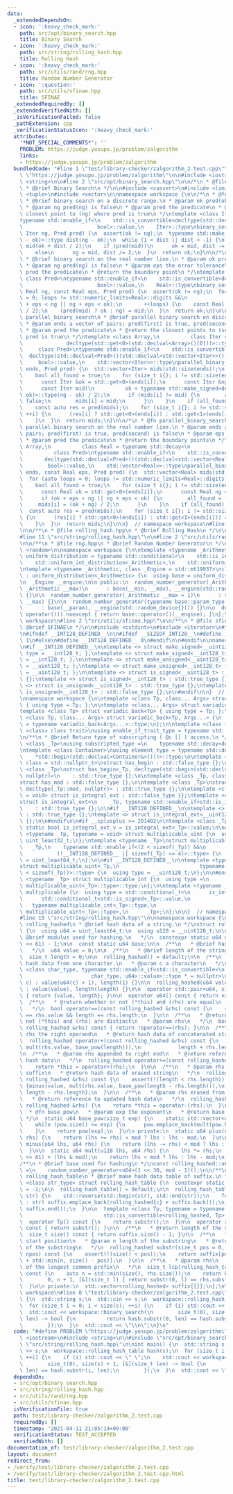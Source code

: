 ```yaml
---
data:
  _extendedDependsOn:
  - icon: ':heavy_check_mark:'
    path: src/opt/binary_search.hpp
    title: Binary Search
  - icon: ':heavy_check_mark:'
    path: src/string/rolling_hash.hpp
    title: Rolling Hash
  - icon: ':heavy_check_mark:'
    path: src/utils/rand/rng.hpp
    title: Random Number Generator
  - icon: ':question:'
    path: src/utils/sfinae.hpp
    title: SFINAE
  _extendedRequiredBy: []
  _extendedVerifiedWith: []
  _isVerificationFailed: false
  _pathExtension: cpp
  _verificationStatusIcon: ':heavy_check_mark:'
  attributes:
    '*NOT_SPECIAL_COMMENTS*': ''
    PROBLEM: https://judge.yosupo.jp/problem/zalgorithm
    links:
    - https://judge.yosupo.jp/problem/zalgorithm
  bundledCode: "#line 1 \"test/library-checker/zalgorithm_2.test.cpp\"\n#define PROBLEM\
    \ \"https://judge.yosupo.jp/problem/zalgorithm\"\n\n#include <iostream>\n#include\
    \ <string>\n\n#line 2 \"src/opt/binary_search.hpp\"\n\n/*\n * @file binary_search.hpp\n\
    \ * @brief Binary Search\n */\n\n#include <cassert>\n#include <limits>\n#include\
    \ <tuple>\n#include <vector>\n\nnamespace workspace {\n\n/*\n * @fn binary_search\n\
    \ * @brief binary search on a discrete range.\n * @param ok pred(ok) is true\n\
    \ * @param ng pred(ng) is false\n * @param pred the predicate\n * @return the\
    \ closest point to (ng) where pred is true\n */\ntemplate <class Iter, class Pred>\n\
    typename std::enable_if<\n    std::is_convertible<decltype(std::declval<Pred>()(std::declval<Iter>())),\n\
    \                        bool>::value,\n    Iter>::type\nbinary_search(Iter ok,\
    \ Iter ng, Pred pred) {\n  assert(ok != ng);\n  typename std::make_signed<decltype(ng\
    \ - ok)>::type dist(ng - ok);\n  while (1 < dist || dist < -1) {\n    const Iter\
    \ mid(ok + dist / 2);\n    if (pred(mid))\n      ok = mid, dist -= dist / 2;\n\
    \    else\n      ng = mid, dist /= 2;\n  }\n  return ok;\n}\n\n/*\n * @fn binary_search\n\
    \ * @brief binary search on the real number line.\n * @param ok pred(ok) is true\n\
    \ * @param ng pred(ng) is false\n * @param eps the error tolerance\n * @param\
    \ pred the predicate\n * @return the boundary point\n */\ntemplate <class Real,\
    \ class Pred>\ntypename std::enable_if<\n    std::is_convertible<decltype(std::declval<Pred>()(std::declval<Real>())),\n\
    \                        bool>::value,\n    Real>::type\nbinary_search(Real ok,\
    \ Real ng, const Real eps, Pred pred) {\n  assert(ok != ng);\n  for (auto loops\
    \ = 0; loops != std::numeric_limits<Real>::digits &&\n                       (ok\
    \ + eps < ng || ng + eps < ok);\n       ++loops) {\n    const Real mid{(ok + ng)\
    \ / 2};\n    (pred(mid) ? ok : ng) = mid;\n  }\n  return ok;\n}\n\n/*\n * @fn\
    \ parallel_binary_search\n * @brief parallel binary search on discrete ranges.\n\
    \ * @param ends a vector of pairs; pred(first) is true, pred(second) is false\n\
    \ * @param pred the predicate\n * @return the closest points to (second) where\
    \ pred is true\n */\ntemplate <class Array,\n          class Iter = typename std::decay<\n\
    \              decltype(std::get<0>(std::declval<Array>()[0]))>::type,\n     \
    \     class Pred>\ntypename std::enable_if<\n    std::is_convertible<\n      \
    \  decltype(std::declval<Pred>()(std::declval<std::vector<Iter>>())[0]),\n   \
    \     bool>::value,\n    std::vector<Iter>>::type\nparallel_binary_search(Array\
    \ ends, Pred pred) {\n  std::vector<Iter> mids(std::size(ends));\n  for (;;) {\n\
    \    bool all_found = true;\n    for (size_t i{}; i != std::size(ends); ++i) {\n\
    \      const Iter &ok = std::get<0>(ends[i]);\n      const Iter &ng = std::get<1>(ends[i]);\n\
    \      const Iter mid(\n          ok + typename std::make_signed<decltype(ng -\
    \ ok)>::type(ng - ok) / 2);\n      if (mids[i] != mid) {\n        all_found =\
    \ false;\n        mids[i] = mid;\n      }\n    }\n    if (all_found) break;\n\
    \    const auto res = pred(mids);\n    for (size_t i{}; i != std::size(ends);\
    \ ++i) {\n      (res[i] ? std::get<0>(ends[i]) : std::get<1>(ends[i])) = mids[i];\n\
    \    }\n  }\n  return mids;\n}\n\n/*\n * @fn parallel_binary_search\n * @brief\
    \ parallel binary search on the real number line.\n * @param ends a vector of\
    \ pairs; pred(first) is true, pred(second) is false\n * @param eps the error tolerance\n\
    \ * @param pred the predicate\n * @return the boundary points\n */\ntemplate <class\
    \ Array,\n          class Real = typename std::decay<\n              decltype(std::get<0>(std::declval<Array>()[0]))>::type,\n\
    \          class Pred>\ntypename std::enable_if<\n    std::is_convertible<\n \
    \       decltype(std::declval<Pred>()(std::declval<std::vector<Real>>())[0]),\n\
    \        bool>::value,\n    std::vector<Real>>::type\nparallel_binary_search(Array\
    \ ends, const Real eps, Pred pred) {\n  std::vector<Real> mids(std::size(ends));\n\
    \  for (auto loops = 0; loops != std::numeric_limits<Real>::digits; ++loops) {\n\
    \    bool all_found = true;\n    for (size_t i{}; i != std::size(ends); ++i) {\n\
    \      const Real ok = std::get<0>(ends[i]);\n      const Real ng = std::get<1>(ends[i]);\n\
    \      if (ok + eps < ng || ng + eps < ok) {\n        all_found = false;\n   \
    \     mids[i] = (ok + ng) / 2;\n      }\n    }\n    if (all_found) break;\n  \
    \  const auto res = pred(mids);\n    for (size_t i{}; i != std::size(ends); ++i)\
    \ {\n      (res[i] ? std::get<0>(ends[i]) : std::get<1>(ends[i])) = mids[i];\n\
    \    }\n  }\n  return mids;\n}\n\n}  // namespace workspace\n#line 2 \"src/string/rolling_hash.hpp\"\
    \n\n/**\n * @file rolling_hash.hpp\n * @brief Rolling Hash\n */\n\n#include <algorithm>\n\
    #line 11 \"src/string/rolling_hash.hpp\"\n\n#line 2 \"src/utils/rand/rng.hpp\"\
    \n\n/**\n * @file rng.hpp\n * @brief Random Number Generator\n */\n\n#include\
    \ <random>\n\nnamespace workspace {\n\ntemplate <typename _Arithmetic>\nusing\
    \ uniform_distribution = typename std::conditional<\n    std::is_integral<_Arithmetic>::value,\n\
    \    std::uniform_int_distribution<_Arithmetic>,\n    std::uniform_real_distribution<_Arithmetic>>::type;\n\
    \ntemplate <typename _Arithmetic, class _Engine = std::mt19937>\nclass random_number_generator\
    \ : uniform_distribution<_Arithmetic> {\n  using base = uniform_distribution<_Arithmetic>;\n\
    \n  _Engine __engine;\n\n public:\n  random_number_generator(_Arithmetic __min,\
    \ _Arithmetic __max)\n      : base(__min, __max), __engine(std::random_device{}())\
    \ {}\n\n  random_number_generator(_Arithmetic __max = 1)\n      : random_number_generator(0,\
    \ __max) {}\n\n  random_number_generator(typename base::param_type const& __param)\n\
    \      : base(__param), __engine(std::random_device{}()) {}\n\n  decltype(auto)\
    \ operator()() noexcept { return base::operator()(__engine); }\n};\n\n}  // namespace\
    \ workspace\n#line 2 \"src/utils/sfinae.hpp\"\n\n/**\n * @file sfinae.hpp\n *\
    \ @brief SFINAE\n */\n\n#include <cstdint>\n#include <iterator>\n#include <type_traits>\n\
    \n#ifndef __INT128_DEFINED__\n\n#ifdef __SIZEOF_INT128__\n#define __INT128_DEFINED__\
    \ 1\n#else\n#define __INT128_DEFINED__ 0\n#endif\n\n#endif\n\nnamespace std {\n\
    \n#if __INT128_DEFINED__\n\ntemplate <> struct make_signed<__uint128_t> { using\
    \ type = __int128_t; };\ntemplate <> struct make_signed<__int128_t> { using type\
    \ = __int128_t; };\n\ntemplate <> struct make_unsigned<__uint128_t> { using type\
    \ = __uint128_t; };\ntemplate <> struct make_unsigned<__int128_t> { using type\
    \ = __uint128_t; };\n\ntemplate <> struct is_signed<__uint128_t> : std::false_type\
    \ {};\ntemplate <> struct is_signed<__int128_t> : std::true_type {};\n\ntemplate\
    \ <> struct is_unsigned<__uint128_t> : std::true_type {};\ntemplate <> struct\
    \ is_unsigned<__int128_t> : std::false_type {};\n\n#endif\n\n}  // namespace std\n\
    \nnamespace workspace {\n\ntemplate <class Tp, class... Args> struct variadic_front\
    \ { using type = Tp; };\n\ntemplate <class... Args> struct variadic_back;\n\n\
    template <class Tp> struct variadic_back<Tp> { using type = Tp; };\n\ntemplate\
    \ <class Tp, class... Args> struct variadic_back<Tp, Args...> {\n  using type\
    \ = typename variadic_back<Args...>::type;\n};\n\ntemplate <class type, template\
    \ <class> class trait>\nusing enable_if_trait_type = typename std::enable_if<trait<type>::value>::type;\n\
    \n/**\n * @brief Return type of subscripting ( @c [] ) access.\n */\ntemplate\
    \ <class _Tp>\nusing subscripted_type =\n    typename std::decay<decltype(std::declval<_Tp&>()[0])>::type;\n\
    \ntemplate <class Container>\nusing element_type = typename std::decay<decltype(\n\
    \    *std::begin(std::declval<Container&>()))>::type;\n\ntemplate <class _Tp,\
    \ class = std::nullptr_t>\nstruct has_begin : std::false_type {};\n\ntemplate\
    \ <class _Tp>\nstruct has_begin<_Tp, decltype(std::begin(std::declval<_Tp>()),\
    \ nullptr)>\n    : std::true_type {};\n\ntemplate <class _Tp, class = std::nullptr_t>\n\
    struct has_mod : std::false_type {};\n\ntemplate <class _Tp>\nstruct has_mod<_Tp,\
    \ decltype(_Tp::mod, nullptr)> : std::true_type {};\n\ntemplate <class _Tp, class\
    \ = void> struct is_integral_ext : std::false_type {};\ntemplate <class _Tp>\n\
    struct is_integral_ext<\n    _Tp, typename std::enable_if<std::is_integral<_Tp>::value>::type>\n\
    \    : std::true_type {};\n\n#if __INT128_DEFINED__\n\ntemplate <> struct is_integral_ext<__int128_t>\
    \ : std::true_type {};\ntemplate <> struct is_integral_ext<__uint128_t> : std::true_type\
    \ {};\n\n#endif\n\n#if __cplusplus >= 201402\n\ntemplate <class _Tp>\nconstexpr\
    \ static bool is_integral_ext_v = is_integral_ext<_Tp>::value;\n\n#endif\n\ntemplate\
    \ <typename _Tp, typename = void> struct multiplicable_uint {\n  using type =\
    \ uint_least32_t;\n};\ntemplate <typename _Tp>\nstruct multiplicable_uint<\n \
    \   _Tp,\n    typename std::enable_if<(2 < sizeof(_Tp)) &&\n                 \
    \           (!__INT128_DEFINED__ || sizeof(_Tp) <= 4)>::type> {\n  using type\
    \ = uint_least64_t;\n};\n\n#if __INT128_DEFINED__\n\ntemplate <typename _Tp>\n\
    struct multiplicable_uint<_Tp,\n                          typename std::enable_if<(4\
    \ < sizeof(_Tp))>::type> {\n  using type = __uint128_t;\n};\n\n#endif\n\ntemplate\
    \ <typename _Tp> struct multiplicable_int {\n  using type =\n      typename std::make_signed<typename\
    \ multiplicable_uint<_Tp>::type>::type;\n};\n\ntemplate <typename _Tp> struct\
    \ multiplicable {\n  using type = std::conditional_t<\n      is_integral_ext<_Tp>::value,\n\
    \      std::conditional_t<std::is_signed<_Tp>::value,\n                      \
    \   typename multiplicable_int<_Tp>::type,\n                         typename\
    \ multiplicable_uint<_Tp>::type>,\n      _Tp>;\n};\n\n}  // namespace workspace\n\
    #line 15 \"src/string/rolling_hash.hpp\"\n\nnamespace workspace {\n\n/**\n * @struct\
    \ rolling_hashed\n * @brief hash data of a string.\n */\nstruct rolling_hashed\
    \ {\n  using u64 = uint_least64_t;\n  using u128 = __uint128_t;\n\n  /**\n   *\
    \ @brief modulus used for hashing.\n   */\n  constexpr static u64 mod = (1ull\
    \ << 61) - 1;\n\n  const static u64 base;\n\n  /**\n   * @brief hash value.\n\
    \   */\n  u64 value = 0;\n\n  /**\n   * @brief length of the string.\n   */\n\
    \  size_t length = 0;\n\n  rolling_hashed() = default;\n\n  /**\n   * @brief construct\
    \ hash data from one character.\n   * @param c a character\n   */\n  template\
    \ <class char_type, typename std::enable_if<std::is_convertible<\n           \
    \                      char_type, u64>::value>::type * = nullptr>\n  rolling_hashed(char_type\
    \ c) : value(u64(c) + 1), length(1) {}\n\n  rolling_hashed(u64 value, size_t length)\
    \ : value(value), length(length) {}\n\n  operator std::pair<u64, size_t>() const\
    \ { return {value, length}; }\n\n  operator u64() const { return value; }\n\n\
    \  /**\n   * @return whether or not (*this) and (rhs) are equal\n   * @param rhs\n\
    \   */\n  bool operator==(const rolling_hashed &rhs) const {\n    return value\
    \ == rhs.value && length == rhs.length;\n  }\n\n  /**\n   * @return whether or\
    \ not (*this) and (rhs) are distinct\n   * @param rhs\n   */\n  bool operator!=(const\
    \ rolling_hashed &rhs) const { return !operator==(rhs); }\n\n  /**\n   * @param\
    \ rhs the right operand\n   * @return hash data of concatenated string\n   */\n\
    \  rolling_hashed operator+(const rolling_hashed &rhs) const {\n    return {plus(value,\
    \ mult(rhs.value, base_pow(length))),\n            length + rhs.length};\n  }\n\
    \n  /**\n   * @param rhs appended to right end\n   * @return reference to updated\
    \ hash data\n   */\n  rolling_hashed operator+=(const rolling_hashed &rhs) {\n\
    \    return *this = operator+(rhs);\n  }\n\n  /**\n   * @param rhs the erased\
    \ suffix\n   * @return hash data of erased string\n   */\n  rolling_hashed operator-(const\
    \ rolling_hashed &rhs) const {\n    assert(!(length < rhs.length));\n    return\
    \ {minus(value, mult(rhs.value, base_pow(length - rhs.length))),\n           \
    \ length - rhs.length};\n  }\n\n  /**\n   * @param rhs erased from right end\n\
    \   * @return reference to updated hash data\n   */\n  rolling_hashed operator-=(const\
    \ rolling_hashed &rhs) {\n    return *this = operator-(rhs);\n  }\n\n  /**\n \
    \  * @fn base_pow\n   * @param exp the exponent\n   * @return base ** pow\n  \
    \ */\n  static u64 base_pow(size_t exp) {\n    static std::vector<u64> pow{1};\n\
    \    while (pow.size() <= exp) {\n      pow.emplace_back(mult(pow.back(), base));\n\
    \    }\n    return pow[exp];\n  }\n\n private:\n  static u64 plus(u64 lhs, u64\
    \ rhs) {\n    return (lhs += rhs) < mod ? lhs : lhs - mod;\n  }\n\n  static u64\
    \ minus(u64 lhs, u64 rhs) {\n    return (lhs -= rhs) < mod ? lhs : lhs + mod;\n\
    \  }\n\n  static u64 mult(u128 lhs, u64 rhs) {\n    lhs *= rhs;\n    lhs = (lhs\
    \ >> 61) + (lhs & mod);\n    return lhs < mod ? lhs : lhs - mod;\n  }\n};\n\n\
    /**\n * @brief base used for hashing\n */\nconst rolling_hashed::u64 rolling_hashed::base\
    \ =\n    random_number_generator<u64>(1 << 30, mod - 1)();\n\n/**\n * @struct\
    \ rolling_hash_table\n * @brief make hash data table of suffix.\n */\ntemplate\
    \ <class str_type> struct rolling_hash_table {\n  constexpr static size_t npos\
    \ = -1;\n\n  rolling_hash_table() = default;\n\n  rolling_hash_table(str_type\
    \ str) {\n    std::reverse(std::begin(str), std::end(str));\n    for (auto &&c\
    \ : str) suffix.emplace_back(rolling_hashed{c} + suffix.back());\n    std::reverse(suffix.begin(),\
    \ suffix.end());\n  }\n\n  template <class Tp, typename = typename std::enable_if<\n\
    \                          std::is_convertible<rolling_hashed, Tp>::value>::type>\n\
    \  operator Tp() const {\n    return substr();\n  }\n\n  operator rolling_hashed()\
    \ const { return substr(); }\n\n  /**\n   * @return length of the string\n   */\n\
    \  size_t size() const { return suffix.size() - 1; }\n\n  /**\n   * @param pos\
    \ start position\n   * @param n length of the substring\n   * @return hash data\
    \ of the substring\n   */\n  rolling_hashed substr(size_t pos = 0, size_t n =\
    \ npos) const {\n    assert(!(size() < pos));\n    return suffix[pos] - suffix[pos\
    \ + std::min(n, size() - pos)];\n  }\n\n  /**\n   * @param rhs\n   * @return length\
    \ of the longest common prefix\n   */\n  size_t lcp(rolling_hash_table const &rhs)\
    \ const {\n    auto n = std::min(size(), rhs.size());\n    return binary_search<size_t>(\n\
    \        0, n + 1, [&](size_t l) { return substr(0, l) == rhs.substr(0, l); });\n\
    \  }\n\n private:\n  std::vector<rolling_hashed> suffix{{}};\n};\n\n}  // namespace\
    \ workspace\n#line 8 \"test/library-checker/zalgorithm_2.test.cpp\"\n\nint main()\
    \ {\n  std::string s;\n  std::cin >> s;\n  workspace::rolling_hash_table hash(s);\n\
    \  for (size_t i = 0; i < size(s); ++i) {\n    if (i) std::cout << \" \";\n  \
    \  std::cout << workspace::binary_search(\n        size_t(0), size(s) + 1, [&](size_t\
    \ len) -> bool {\n          return hash.substr(0, len) == hash.substr(i, len);\n\
    \        });\n  }\n  std::cout << \"\\n\";\n}\n"
  code: "#define PROBLEM \"https://judge.yosupo.jp/problem/zalgorithm\"\n\n#include\
    \ <iostream>\n#include <string>\n\n#include \"src/opt/binary_search.hpp\"\n#include\
    \ \"src/string/rolling_hash.hpp\"\n\nint main() {\n  std::string s;\n  std::cin\
    \ >> s;\n  workspace::rolling_hash_table hash(s);\n  for (size_t i = 0; i < size(s);\
    \ ++i) {\n    if (i) std::cout << \" \";\n    std::cout << workspace::binary_search(\n\
    \        size_t(0), size(s) + 1, [&](size_t len) -> bool {\n          return hash.substr(0,\
    \ len) == hash.substr(i, len);\n        });\n  }\n  std::cout << \"\\n\";\n}\n"
  dependsOn:
  - src/opt/binary_search.hpp
  - src/string/rolling_hash.hpp
  - src/utils/rand/rng.hpp
  - src/utils/sfinae.hpp
  isVerificationFile: true
  path: test/library-checker/zalgorithm_2.test.cpp
  requiredBy: []
  timestamp: '2021-04-11 21:05:14+09:00'
  verificationStatus: TEST_ACCEPTED
  verifiedWith: []
documentation_of: test/library-checker/zalgorithm_2.test.cpp
layout: document
redirect_from:
- /verify/test/library-checker/zalgorithm_2.test.cpp
- /verify/test/library-checker/zalgorithm_2.test.cpp.html
title: test/library-checker/zalgorithm_2.test.cpp
---
```

